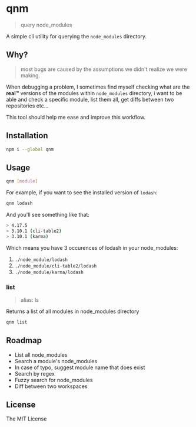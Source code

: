 # qnm
> query node_modules

A simple cli utility for querying the `node_modules` directory.

## Why?
> most bugs are caused by the assumptions we didn't realize we were making.

When debugging a problem, I sometimes find myself checking what are the **real™** versions of the modules within `node_modules` directory, i want to be able and check a specific module, list them all, get diffs between two repositories etc...

This tool should help me ease and improve this workflow.

## Installation
```bash
npm i --global qnm
```

## Usage
```bash
qnm [module]
```

For example, if you want to see the installed version of `lodash`:
```bash
qnm lodash
```

And you'll see something like that:
```bash
> 4.17.5
> 3.10.1 (cli-table2)
> 3.10.1 (karma)
```

Which means you have 3 occurences of lodash in your node_modules:
1. `./node_module/lodash`
2. `./node_module/cli-table2/lodash`
3. `./node_module/karma/lodash`


### list
> alias: ls

Returns a list of all modules in node_modules directory
```bash
qnm list
```
## Roadmap

* List all node_modules
* Search a module's node_modules
* In case of typo, suggest module name that does exist
* Search by regex
* Fuzzy search for node_modules
* Diff between two workspaces

## License
The MIT License